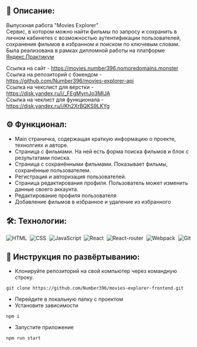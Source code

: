 ## 📖 Описание: 
Выпускная работа "Movies Explorer"  <br />
  Сервис, в котором можно найти фильмы по запросу и сохранить в личном кабинетеs c возможностью аутентификации пользователей, сохранения фильмов в избранном и поиском по ключевым словам. Была реализована в рамках дипломной работы на платформе [Яндекс.Практикум](https://praktikum.yandex.ru/web/)

Ссылка на сайт - https://movies.number396.nomoredomains.monster<br />
Ссылка на репозиторий с бэкендом  - https://github.com/Number396/movies-explorer-api<br />
Ссылка на чекслист для верстки - https://disk.yandex.ru/i/_FEgMymJo3MIJA<br />
Ссылка на чеклист для функционала - https://disk.yandex.ru/i/Kh2XrBQKS9LKYg

## ⚙️ Функционал:

* Main страничка, содержащая краткую информацию о проекте, технолгиях и авторе.
* Страница с фильмами. На ней есть форма поиска фильмов и блок с результатами поиска.
* Страница с сохранёнными фильмами. Показывает фильмы, сохранённые пользователем.
* Регистрация и авторизация пользователей.
* Страница редактирования профиля. Пользователь может изменить данные своего аккаунта.
* Редактирование профиля пользователя
* Добавление фильмов в избранное и удаление из избранного

## 🛠️: Технологии:

![HTML](https://img.shields.io/badge/-HTML-05122A?style=flat&logo=HTML5)&nbsp;
![CSS](https://img.shields.io/badge/-CSS-05122A?style=flat&logo=CSS3&logoColor=1572B6)&nbsp;
![JavaScript](https://img.shields.io/badge/-JavaScript-05122A?style=flat&logo=javascript)&nbsp;
![React](https://img.shields.io/badge/-React-05122A?style=flat&logo=react)&nbsp;
![React-router](https://img.shields.io/badge/-React_Router-05122A?style=flat&logo=react-router)&nbsp;
![Webpack](https://img.shields.io/badge/-Webpack-05122A?style=flat&logo=webpack)&nbsp;
![Git](https://img.shields.io/badge/-Git-05122A?style=flat&logo=git)&nbsp;

## 🚀 Инструкция по развёртыванию:
* Клонируйте репозиторий на свой компьютер через командную строку.
```
git clone https://github.com/Number396/movies-explorer-frontend.git
```
* Перейдите в локальную папку с проектом
* Установите зависимости
```
npm i
```
* Запустите приложение
```
npm run start
```
